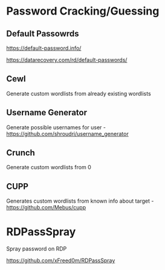 # Password Cracking/Guessing

## Default Passowrds

 https://default-password.info/

https://datarecovery.com/rd/default-passwords/

## Cewl

Generate custom wordlists from already existing wordlists

## Username Generator

Generate possible usernames for user - https://github.com/shroudri/username_generator

## Crunch

Generate custom wordlists from 0

## CUPP

Generates custom wordlists from known info about target - https://github.com/Mebus/cupp

# RDPassSpray

Spray password on RDP

https://github.com/xFreed0m/RDPassSpray

